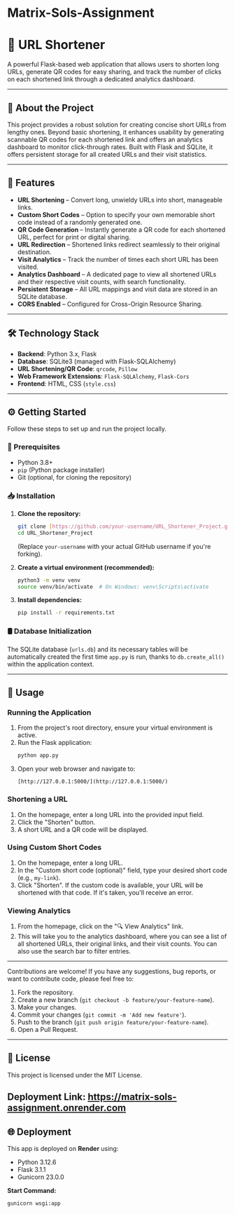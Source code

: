 # Matrix-Sols-Assignment

# 🔗 URL Shortener
A powerful Flask-based web application that allows users to shorten long URLs, generate QR codes for easy sharing, and track the number of clicks on each shortened link through a dedicated analytics dashboard.

---
## 📌 About the Project

This project provides a robust solution for creating concise short URLs from lengthy ones. Beyond basic shortening, it enhances usability by generating scannable QR codes for each shortened link and offers an analytics dashboard to monitor click-through rates. Built with Flask and SQLite, it offers persistent storage for all created URLs and their visit statistics.

---
## 🚀 Features

-   **URL Shortening** – Convert long, unwieldy URLs into short, manageable links.
-   **Custom Short Codes** – Option to specify your own memorable short code instead of a randomly generated one.
-   **QR Code Generation** – Instantly generate a QR code for each shortened URL, perfect for print or digital sharing.
-   **URL Redirection** – Shortened links redirect seamlessly to their original destination.
-   **Visit Analytics** – Track the number of times each short URL has been visited.
-   **Analytics Dashboard** – A dedicated page to view all shortened URLs and their respective visit counts, with search functionality.
-   **Persistent Storage** – All URL mappings and visit data are stored in an SQLite database.
-   **CORS Enabled** – Configured for Cross-Origin Resource Sharing.

---

## 🛠️ Technology Stack

-   **Backend**: Python 3.x, Flask
-   **Database**: SQLite3 (managed with Flask-SQLAlchemy)
-   **URL Shortening/QR Code**: `qrcode`, `Pillow`
-   **Web Framework Extensions**: `Flask-SQLAlchemy`, `Flask-Cors`
-   **Frontend**: HTML, CSS (`style.css`)

---
## ⚙️ Getting Started

Follow these steps to set up and run the project locally.

### 📌 Prerequisites

-   Python 3.8+
-   `pip` (Python package installer)
-   Git (optional, for cloning the repository)

### 📥 Installation

1.  **Clone the repository:**
    ```bash
    git clone [https://github.com/your-username/URL_Shortener_Project.git](https://github.com/your-username/URL_Shortener_Project.git)
    cd URL_Shortener_Project
    ```
    (Replace `your-username` with your actual GitHub username if you're forking).

2.  **Create a virtual environment (recommended):**
    ```bash
    python3 -m venv venv
    source venv/bin/activate  # On Windows: venv\Scripts\activate
    ```

3.  **Install dependencies:**
    ```bash
    pip install -r requirements.txt
    ```

### 🛢️ Database Initialization

The SQLite database (`urls.db`) and its necessary tables will be automatically created the first time `app.py` is run, thanks to `db.create_all()` within the application context.

---

## 🧪 Usage

### Running the Application

1.  From the project's root directory, ensure your virtual environment is active.
2.  Run the Flask application:
    ```bash
    python app.py
    ```
3.  Open your web browser and navigate to:
    ```
    [http://127.0.0.1:5000/](http://127.0.0.1:5000/)
    ```

### Shortening a URL

1.  On the homepage, enter a long URL into the provided input field.
2.  Click the "Shorten" button.
3.  A short URL and a QR code will be displayed.

### Using Custom Short Codes

1.  On the homepage, enter a long URL.
2.  In the "Custom short code (optional)" field, type your desired short code (e.g., `my-link`).
3.  Click "Shorten". If the custom code is available, your URL will be shortened with that code. If it's taken, you'll receive an error.

### Viewing Analytics

1.  From the homepage, click on the "🔍 View Analytics" link.
2.  This will take you to the analytics dashboard, where you can see a list of all shortened URLs, their original links, and their visit counts. You can also use the search bar to filter entries.

---
Contributions are welcome! If you have any suggestions, bug reports, or want to contribute code, please feel free to:

1.  Fork the repository.
2.  Create a new branch (`git checkout -b feature/your-feature-name`).
3.  Make your changes.
4.  Commit your changes (`git commit -m 'Add new feature'`).
5.  Push to the branch (`git push origin feature/your-feature-name`).
6.  Open a Pull Request.

---

## 📄 License

This project is licensed under the MIT License.

## Deployment Link:  https://matrix-sols-assignment.onrender.com

## 🌐 Deployment

This app is deployed on **Render** using:

- Python 3.12.6
- Flask 3.1.1
- Gunicorn 23.0.0

**Start Command:**
```bash
gunicorn wsgi:app


